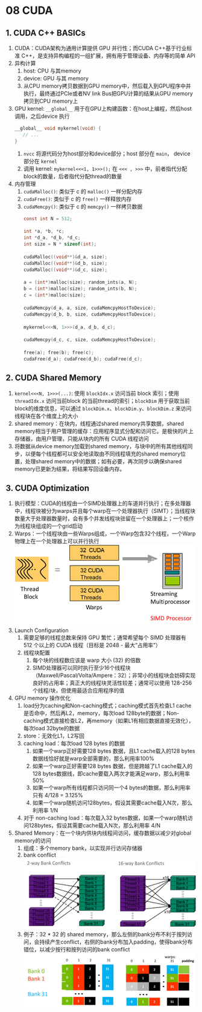 # 08 CUDA
## 1. CUDA C++ BASICs
1. CUDA：CUDA架构为通用计算提供 GPU 并行性；而CUDA C++基于行业标准 C++，是支持异构编程的一组扩展，拥有用于管理设备、内存等的简单 API
2. 异构计算
   1. host: CPU 与其memory
   2. device: GPU 与其 memory
   3. 从CPU memory拷贝数据到GPU memory中，然后载入到GPU程序中并执行，最终通过PCIe或者NV link Bus把GPU计算的结果从GPU memory拷贝到CPU memory上
3. GPU kernel: `__global__` 用于在GPU上构建函数：在host上编程，然后host调用，之后device 执行
   ```cpp
   __global__ void mykernel(void) {
      // ...
   }
   ```
   1. `nvcc` 将源代码分为host部分和device部分；host 部分在 `main`， device 部分在 `kernel` 
   2. 调用 kernel: `mykernel<<<1, 1>>>();` 在 `<<< , >>>` 中，前者指代分配block的数量，后者指代分配thread的数量
4. 内存管理
   1. `cudaMalloc()`: 类似于 c 的 `malloc()` 一样分配内存
   2. `cudaFree()`: 类似于 c 的 `free()` 一样释放内存
   3. `cudaMemcpy()`: 类似于 c 的 `memcpy()` 一样拷贝数据
      ```c
      const int N = 512; 

      int *a, *b, *c; 
      int *d_a, *d_b, *d_c; 
      int size = N * sizeof(int);
      
      cudaMalloc((void**)&d_a, size); 
      cudaMalloc((void**)&d_b, size); 
      cudaMalloc((void**)&d_c, size); 

      a = (int*)malloc(size); random_ints(a, N); 
      b = (int*)malloc(size); random_ints(b, N); 
      c = (int*)malloc(size); 

      cudaMemcpy(d_a, a, size, cudaMemcpyHostToDevice); 
      cudaMemcpy(d_b, b, size, cudaMemcpyHostToDevice); 

      mykernel<<<N, 1>>>(d_a, d_b, d_c); 

      cudaMemcpy(d_c, c, size, cudaMemcpyHostToDevice);

      free(a); free(b); free(c); 
      cudaFree(d_a); cudaFree(d_b); cudaFree(d_c); 
      ```

## 2. CUDA Shared Memory
1. `kernel<<<N, 1>>>(...)`: 使用 `blockIdx.x` 访问当前 block 索引；使用 `threadIdx.x` 访问当前block 的当前thread的索引；`blockDim` 用于获取当前block的维度信息，可以通过 `blockDim.x`、`blockDim.y`、`blockDim.z` 来访问线程块在各个维度上的大小
2. shared memory：在块内，线程通过shared memory共享数据，shared memory相当于用户管理的缓存：应用程序显式分配和访问它。是极快的片上存储器，由用户管理，只能从块内的所有 CUDA 线程访问
3. 将数据从device memory加载到shared memory，与块中的所有其他线程同步，以便每个线程都可以安全地读取由不同线程填充的shared memory位置，处理shared memory中的数据；如有必要，再次同步以确保shared memory已更新为结果，将结果写回设备内存。

## 3. CUDA Optimization
1. 执行模型：CUDA的线程由一个SIMD处理器上的车道并行执行；在多处理器中，线程块被分为warps并且每个warp在一个处理器执行（SIMT）；当线程块数量大于处理器数量时，会有多个并发线程块驻留在一个处理器上；一个核作为线程块组成的一个grid启动
2. Warps：一个线程块由一些Warps组成，一个Warp包含32个线程，一个Warp物理上在一个处理器上可以并行执行 ![warp](gallery/warp.png)
3. Launch Configuration
   1. 需要足够的线程总数来保持 GPU 繁忙；通常希望每个 SIMD 处理器有 512 个以上的 CUDA 线程（目标是 2048 - 最大“占用率”）
   2. 线程块配置
      1. 每个块的线程数应该是 warp 大小 (32) 的倍数
      2. SIMD处理器可以同时执行至少16个线程块（Maxwell/Pascal/Volta/Ampere：32）；非常小的线程块会妨碍实现良好的占用率；真正大的线程块灵活性较差；通常可以使用 128-256 个线程/块，但使用最适合应用程序的值
4. GPU memory 操作优化
   1. load分为caching和Non-caching模式；caching模式首先检查L1 cache是否命中，然后再L2，memory，每次load 128byte的数据；Non-caching模式直接检查L2，再memory（如果L1有相应数据直接无效化），每次load 32byte的数据
   2. store：无效化L1，L2写回
   3. caching load：每次load 128 bytes 的数据
      1. 如果一个warp正好需要128 bytes 数据，且L1 cache载入的128 bytes数据线恰好就是warp全部需要的，那么利用率100%
      2. 如果一个warp正好需要128 bytes 数据，但是跨越了L1 cache载入的128 bytes数据线，即cache要载入两次才能满足warp，那么利用率50%
      3. 如果一个warp所有线程都只访问同一个4 bytes的数据，那么利用率只有 4/128 = 3.125%
      4. 如果一个warp随机访问128bytes，假设其需要cache载入N次，那么利用率 1/N
   4. 对于 non-caching load：每次载入32 bytes数据，如果一个warp随机访问128bytes，假设其需要cache载入N次，那么利用率 4/N
5. Shared Memory：在一个块内供块内线程间访问，缓存数据以减少对global memory的访问
   1. 组成：多个memory bank，以实现并行访问存储器
   2. bank conflict ![bank_conflict](gallery/bank_conflict.png)
   3. 例子：32 * 32 的 shared memory，那么左侧的bank分布不利于按列访问，会持续产生conflict，右侧的bank分布加入padding，使得bank分布错位，以减少按行和按列访问的bank conflict ![bank_conflict_example](gallery/bank_conflict_example.png)

